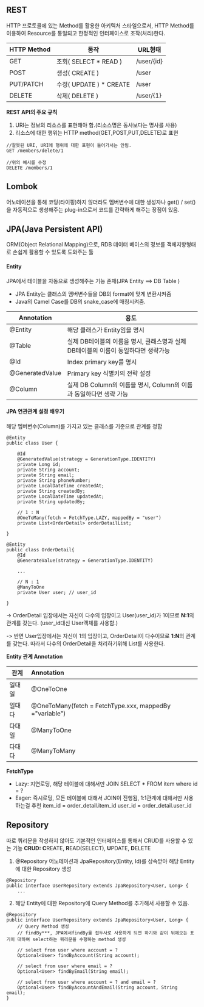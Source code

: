 ## REST
 HTTP 프로토콜에 있는 Method를 활용한 아키텍처 스타일으로서, HTTP Method를 이용하여 Resource를 통일되고 한정적인 인터페이스로 조작(처리)한다.

|HTTP Method|동작|URL형태|
|--|--|--|
|GET|조회( SELECT * READ )|/user/{id}|
|POST|생성( CREATE )|/user|
|PUT/PATCH|수정( UPDATE ) * CREATE|/user|
|DELETE|삭제( DELETE )|/user/{1}|

**REST API의 주요 규칙**
1. URI는 정보의 리소스를 표현해야 함.(리소스명은 동사보다는 명사를 사용)
2. 리소스에 대한 행위는 HTTP method(GET,POST,PUT,DELETE)로 표현
```
//잘못된 URI, URI에 행위에 대한 표현이 들어가서는 안됨.   
GET /members/delete/1

//위의 예시를 수정   
DELETE /members/1
```



## Lombok
어노테이션을 통해 코딩(타이핑)하지 않더라도 멤버변수에 대한 생성자나 get() / set()을 자동적으로 생성해주는 plug-in으로서 코드를 간략하게 해주는 장점이 있음.



## JPA(Java Persistent API)
ORM(Object Relational Mapping)으로, RDB 데이터 베이스의 정보를 객체지향형태로 손쉽게 활용할 수 있도록 도와주는 툴



#### Entity
JPA에서 테이블을 자동으로 생성해주는 기능 존재(JPA Entity ==> DB Table )
*  JPA Entity는 클래스의 멤버변수들을 DB의 format에 맞게 변환시켜줌
*   Java의 Camel Case를 DB의 snake_case에 매칭시켜줌. 


|Annotation|용도|
|---|---|
|@Entity|해당 클래스가 Entity임을 명시|
|@Table|실제 DB테이블의 이름을 명시, 클래스명과 실제 DB테이블의 이름이 동일하다면 생략가능|
|@Id|Index primary key를 명시|
|@GeneratedValue|Primary key 식별키의 전략 설정|
|@Column|실제 DB Column의 이름을 명시, Column의 이름과 동일하다면 생략 가능|



#### JPA 연관관계 설정 배우기
해당 멤버변수(Column)를 가지고 있는 클래스를 기준으로 관계를 정함
```
@Entity 
public class User {

    @Id 
    @GeneratedValue(strategy = GenerationType.IDENTITY)
    private Long id;
    private String account;
    private String email;
    private String phoneNumber;
    private LocalDateTime createdAt;
    private String createdBy;
    private LocalDateTime updatedAt;
    private String updatedBy;

    // 1 : N
    @OneToMany(fetch = FetchType.LAZY, mappedBy = "user")
    private List<OrderDetail> orderDetailList;

}

@Entity
public class OrderDetail{
	@Id
	@GenerateValue(strategy = GenerationType.IDENTITY)
	
	...
	
	// N : 1
	@ManyToOne
	private User user; // user_id
	
}
```
-> OrderDetail 입장에서는 자신이 다수의 입장이고 User(user_id)가 1이므로 **N:1**의 관계를 갖는다. (user_id대신 User객체를 사용함.)

-> 반면 User입장에서는 자신이 1의 입장이고, OrderDetail이 다수이므로 **1:N**의 관계를 갖는다. 따라서 다수의 OrderDetail을 처리하기위해 List를 사용한다.



**Entity 관계 Annotation**

|관계 |Annotation|
|--|:--|
|일대일|@OneToOne|
|일대다|@OneToMany(fetch = FetchType.xxx, mappedBy ="variable")|
|다대일|@ManyToOne|
|다대다|@ManyToMany|



**FetchType**
* Lazy: 지연로딩, 해당 테이블에 대해서만 JOIN
	SELECT * FROM item where id = ?
* Eager: 즉시로딩, 모든 테이블에 대해서 JOIN이 진행됨, 1:1관계에 대해서만 사용하는걸 추천
	item_id = order_detail.item_id
	user_id = order_detail.user_id



## Repository
따로 쿼리문을 작성하지 않아도 기본적인 인터페이스를 통해서 CRUD를 사용할 수 있는 기능
**CRUD:** **C**REATE, **R**EAD(SELECT), **U**PDATE, **D**ELETE



1. @Repository 어노테이션과 JpaRepository(Entity, Id)를 상속받아 해당 Entity에 대한 Repository 생성

```
@Repository
public interface UserRepository extends JpaRepository<User, Long> {
	...
```

2. 해당 Entity에 대한 Repository에 Query Method를 추가해서 사용할 수 있음.
```
@Repository
public interface UserRepository extends JpaRepository<User, Long> {
    // Query Method 생성
    // findBy***, JPA에서findBy를 접두사로 사용하게 되면 하기와 같이 뒤에오는 표기이 대하여 select하는 쿼리문을 수행하는 method 생성

    // select from user where account = ?
    Optional<User> findByAccount(String account);

    // select from user where email = ?
    Optional<User> findByEmail(String email);

    // select from user where account = ? and email = ?
    Optional<User> findByAccountAndEmail(String account, String email);
}
```
